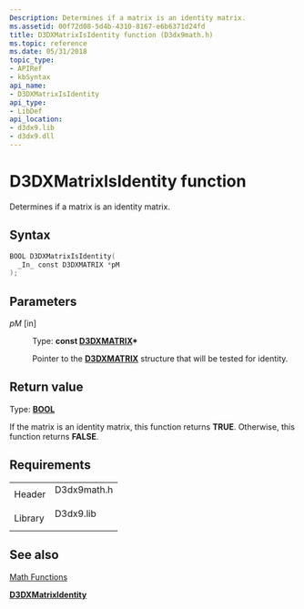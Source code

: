 ```yaml
---
Description: Determines if a matrix is an identity matrix.
ms.assetid: 00f72d08-5d4b-4310-8167-e6b6371d24fd
title: D3DXMatrixIsIdentity function (D3dx9math.h)
ms.topic: reference
ms.date: 05/31/2018
topic_type: 
- APIRef
- kbSyntax
api_name: 
- D3DXMatrixIsIdentity
api_type: 
- LibDef
api_location: 
- d3dx9.lib
- d3dx9.dll
---
```


# D3DXMatrixIsIdentity function

Determines if a matrix is an identity matrix.

## Syntax


```C++
BOOL D3DXMatrixIsIdentity(
  _In_ const D3DXMATRIX *pM
);
```



## Parameters

<dl> <dt>

*pM* \[in\]
</dt> <dd>

Type: **const [**D3DXMATRIX**](d3dxmatrix.md)\***

Pointer to the [**D3DXMATRIX**](d3dxmatrix.md) structure that will be tested for identity.

</dd> </dl>

## Return value

Type: **[**BOOL**](https://msdn.microsoft.com/library/Aa383751(v=VS.85).aspx)**

If the matrix is an identity matrix, this function returns **TRUE**. Otherwise, this function returns **FALSE**.

## Requirements



|                    |                                                                                        |
|--------------------|----------------------------------------------------------------------------------------|
| Header<br/>  | <dl> <dt>D3dx9math.h</dt> </dl> |
| Library<br/> | <dl> <dt>D3dx9.lib</dt> </dl>   |



## See also

<dl> <dt>

[Math Functions](dx9-graphics-reference-d3dx-functions-math.md)
</dt> <dt>

[**D3DXMatrixIdentity**](d3dxmatrixidentity.md)
</dt> </dl>

 

 




